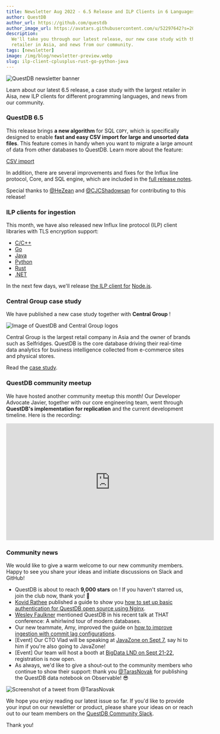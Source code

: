 ```yaml
---
title: Newsletter Aug 2022 - 6.5 Release and ILP Clients in 6 Languages
author: QuestDB
author_url: https://github.com/questdb
author_image_url: https://avatars.githubusercontent.com/u/52297642?s=200&v=4
description:
  We'll take you through our latest release, our new case study with the largest
  retailer in Asia, and news from our community.
tags: [newsletter]
image: /img/blog/newsletter-preview.webp
slug: ilp-client-cplusplus-rust-go-python-java
---
```


![QuestDB newsletter banner](/img/blog/newsletter.webp)

Learn about our latest 6.5 release, a case study with the largest retailer in
Aisa, new ILP clients for different programming languages, and news from our
community.

### QuestDB 6.5

This release brings **a new algorithm** for SQL `COPY`, which is specifically
designed to enable **fast and easy CSV import for large and unsorted data
files**. This feature comes in handy when you want to migrate a large amount of
data from other databases to QuestDB. Learn more about the feature:

[CSV import](/docs/guides/importing-data/)

In addition, there are several improvements and fixes for the Influx line
protocol, Core, and SQL engine, which are included in the
[full release notes](https://github.com/questdb/questdb/releases/tag/6.5).

Special thanks to [@HeZean](https://github.com/HeZean) and
[@CJCShadowsan](https://github.com/CJCShadowsan) for contributing to this
release!

### ILP clients for ingestion

This month, we have also released new Influx line protocol (ILP) client
libraries with TLS encryption support:

- [C/C++](https://github.com/questdb/c-questdb-client)
- [Go](https://github.com/questdb/go-questdb-client)
- [Java](https://questdb.io/docs/reference/clients/java_ilp/)
- [Python](https://github.com/questdb/py-questdb-client)
- [Rust](https://github.com/questdb/c-questdb-client/tree/main/questdb-rs)
- [.NET](https://github.com/questdb/net-questdb-client)

In the next few days, we'll release
[the ILP client for](https://github.com/questdb/nodejs-questdb-client)
[Node.js](https://github.com/questdb/nodejs-questdb-client).

### Central Group case study

We have published a new case study together with **Central Group** !

![Image of QuestDB and Central Group logos](/img/blog/2022-08-09/questdb-and-centralgroup.webp)

Central Group is the largest retail company in Asia and the owner of brands such
as Selfridges. QuestDB is the core database driving their real-time data
analytics for business intelligence collected from e-commerce sites and physical
stores.

Read the [case study](/case-study/central-group/).

### QuestDB community meetup

We have hosted another community meetup this month! Our Developer Advocate
Javier, together with our core engineering team, went through **QuestDB's
implementation for replication** and the current development timeline. Here is
the recording:

<iframe
  width="560"
  height="315"
  src="https://www.youtube.com/embed/PfjFT78jlfQ"
  title="YouTube video player"
  frameborder="0"
  allow="accelerometer; autoplay; clipboard-write; encrypted-media; gyroscope; picture-in-picture; web-share"
  allowfullscreen
></iframe>

### Community news

We would like to give a warm welcome to our new community members. Happy to see
you share your ideas and initiate discussions on Slack and GitHub!

- QuestDB is about to reach **9,000 stars** on ! If you haven't starred us, join
  the club now, thank you! 🥂
- [Kovid Rathee](https://kovidrathee.medium.com/) published a guide to show you
  [how to set up basic authentication for QuestDB open source using Nginx](/blog/2022/08/05/setting-basic-auth-nginx/).
- [Wesley Faulkner](https://twitter.com/wesley83/status/1552730144934092801)
  mentioned QuestDB in his recent talk at THAT conference: A whirlwind tour of
  modern databases.
- Our new teammate, Amy, improved the guide on
  [how to improve ingestion with commit lag configurations](/docs/guides/out-of-order-commit-lag/).
- [Event] Our CTO Vlad will be speaking at
  [JavaZone on Sept 7](https://2022.javazone.no/#/), say hi to him if you're
  also going to JavaZone!
- [Event] Our team will host a booth at
  [BigData LND on Sept 21-22](https://bigdataldn.com/), registration is now
  open.
- As always, we'd like to give a shout-out to the community members who continue
  to show their support: thank you [@TarasNovak](https://twitter.com/TarasNovak)
  for publishing the QuestDB data notebook on Observable! 😎

![Screenshot of a tweet from @TarasNovak](/img/blog/2022-08-09/tweet.webp)

We hope you enjoy reading our latest issue so far. If you'd like to provide your
input on our newsletter or product, please share your ideas on or reach out to
our team members on the [QuestDB Community Slack]({@slackUrl@}).

Thank you!
